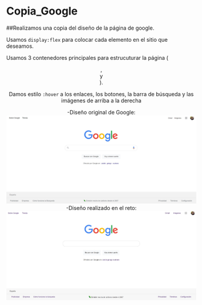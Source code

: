 # Copia_Google

##Realizamos una copia del diseño de la página de google.

Usamos `display:flex` para colocar cada elemento en el sitio que deseamos.

Usamos 3 contenedores principales para estrucuturar la página (<header>, <section> y <footer>).

Damos estilo `:hover` a los enlaces, los botones, la barra de búsqueda y las imágenes de arriba a la derecha

-Diseño original de Google:
![Diseño original](./img_pages/original.jpg)
-Diseño realizado en el reto:
![Diseño hecho en el reto](./img_pages/design.jpg)